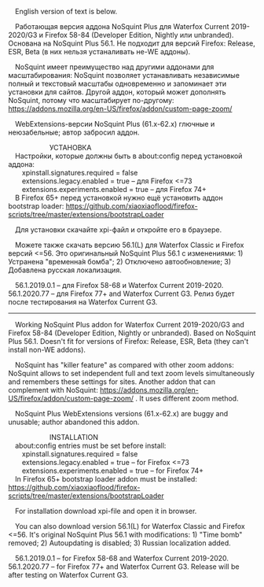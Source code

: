  English version of text is below.

 Работающая версия аддона NoSquint Plus для Waterfox Current 2019-2020/G3 и Firefox 58-84 (Developer Edition, Nightly или unbranded). Основана на NoSquint Plus 56.1. Не подходит для версий Firefox: Release, ESR, Beta (в них нельзя устаналивать не-WE аддоны).

 NoSquint имеет преимущество над другими аддонами для масштабирования: NoSquint позволяет устанавливать независимые полный и текстовый масштабы одновременно и запоминает эти установки для сайтов. Другой аддон, который может дополнять NoSquint, потому что масштабирует по-другому: https://addons.mozilla.org/en-US/firefox/addon/custom-page-zoom/

 WebExtensions-версии NoSquint Plus (61.x-62.x) глючные и неюзабельные; автор забросил аддон.

      УСТАНОВКА</br>
 Настройки, которые должны быть в about:config перед установкой аддона:</br>
  xpinstall.signatures.required = false</br>
  extensions.legacy.enabled = true – для Firefox <=73</br>
  extensions.experiments.enabled = true – для Firefox 74+</br>
 В Firefox 65+ перед установкой нужно ещё установить аддон bootstrap loader: https://github.com/xiaoxiaoflood/firefox-scripts/tree/master/extensions/bootstrapLoader

 Для установки скачайте xpi-файл и откройте его в браузере.

 Можете также скачать версию 56.1(L) для Waterfox Classic и Firefox версий <=56. Это оригинальный NoSquint Plus 56.1 с изменениями: 1) Устранена "временна́я бомба"; 2) Отключено автообновление; 3) Добавлена русская локализация.

 56.1.2019.0.1 – для Firefox 58-68 и Waterfox Current 2019-2020.
 56.1.2020.77 – для Firefox 77+ and Waterfox Current G3. Релиз будет после тестирования на Waterfox Current G3.
****************************************************

 Working NoSquint Plus addon for Waterfox Current 2019-2020/G3 and Firefox 58-84 (Developer Edition, Nightly or unbranded). Based on NoSquint Plus 56.1. Doesn't fit for versions of Firefox: Release, ESR, Beta (they can't install non-WE addons).

 NoSquint has "killer feature" as compared with other zoom addons: NoSquint allows to set independent full and text zoom levels simultaneously and remembers these settings for sites. Another addon that can complement with NoSquint: https://addons.mozilla.org/en-US/firefox/addon/custom-page-zoom/ . It uses different zoom method.

 NoSquint Plus WebExtensions versions (61.x-62.x) are buggy and unusable; author abandoned this addon.

      INSTALLATION</br>
 about:config entries must be set before install:</br>
  xpinstall.signatures.required = false</br>
  extensions.legacy.enabled = true – for Firefox <=73</br>
  extensions.experiments.enabled = true – for Firefox 74+</br>
 In Firefox 65+ bootstrap loader addon must be installed: https://github.com/xiaoxiaoflood/firefox-scripts/tree/master/extensions/bootstrapLoader

 For installation download xpi-file and open it in browser.

 You can also download version 56.1(L) for Waterfox Classic and Firefox <=56. It's original NoSquint Plus 56.1 with modifications: 1) "Time bomb" removed; 2) Autoupdating is disabled; 3) Russian localization added.

 56.1.2019.0.1 – for Firefox 58-68 and Waterfox Current 2019-2020.
 56.1.2020.77 – for Firefox 77+ and Waterfox Current G3. Release will be after testing on Waterfox Current G3.